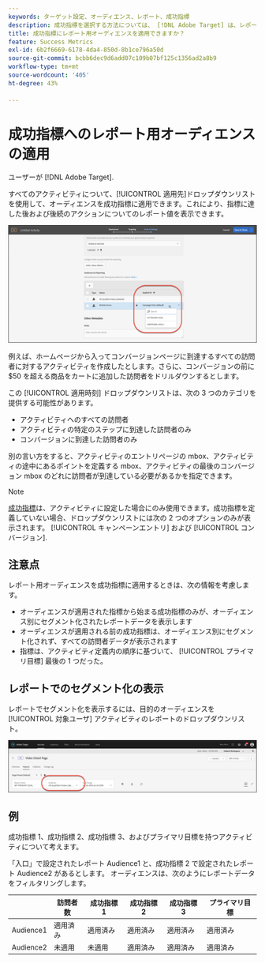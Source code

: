 ```yaml
---
keywords: ターゲット設定、オーディエンス、レポート、成功指標
description: 成功指標を選択する方法については、 [!DNL Adobe Target] は、レポート用オーディエンスのユーザーに該当します。
title: 成功指標にレポート用オーディエンスを適用できますか？
feature: Success Metrics
exl-id: 6b2f6669-6178-4da4-850d-8b1ce796a50d
source-git-commit: bcbb6dec9d6add07c109b07bf125c1356ad2a8b9
workflow-type: tm+mt
source-wordcount: '405'
ht-degree: 43%

---
```


# 成功指標へのレポート用オーディエンスの適用

ユーザーが [!DNL Adobe Target].

すべてのアクティビティについて、[!UICONTROL 適用先]ドロップダウンリストを使用して、オーディエンスを成功指標に適用できます。これにより、指標に達した後および後続のアクションについてのレポート値を表示できます。

![success_metric 画像](assets/success_metric.png)

例えば、ホームページから入ってコンバージョンページに到達するすべての訪問者に対するアクティビティを作成したとします。さらに、コンバージョンの前に $50 を超える商品をカートに追加した訪問者をドリルダウンするとします。

この [!UICONTROL 適用時刻] ドロップダウンリストは、次の 3 つのカテゴリを提供する可能性があります。

* アクティビティへのすべての訪問者
* アクティビティの特定のステップに到達した訪問者のみ
* コンバージョンに到達した訪問者のみ

別の言い方をすると、アクティビティのエントリページの mbox、アクティビティの途中にあるポイントを定義する mbox、アクティビティの最後のコンバージョン mbox のどれに訪問者が到達している必要があるかを指定できます。

>[!NOTE]
>
>[成功指標](/help/main/c-activities/r-success-metrics/success-metrics.md#reference_D011575C85DA48E989A244593D9B9924)は、アクティビティに設定した場合にのみ使用できます。成功指標を定義していない場合、ドロップダウンリストには次の 2 つのオプションのみが表示されます。 [!UICONTROL キャンペーンエントリ] および [!UICONTROL コンバージョン].


## 注意点

レポート用オーディエンスを成功指標に適用するときは、次の情報を考慮します。

* オーディエンスが適用された指標から始まる成功指標のみが、オーディエンス別にセグメント化されたレポートデータを表示します
* オーディエンスが適用される前の成功指標は、オーディエンス別にセグメント化されず、すべての訪問者データが表示されます
* 指標は、アクティビティ定義内の順序に基づいて、 [!UICONTROL プライマリ目標] 最後の 1 つだった。

## レポートでのセグメント化の表示

レポートでセグメント化を表示するには、目的のオーディエンスを [!UICONTROL 対象ユーザ] アクティビティのレポートのドロップダウンリスト。

![reporting_audience_dropdown image](assets/reporting_audience_dropdown.png)

## 例

成功指標 1、成功指標 2、成功指標 3、およびプライマリ目標を持つアクティビティについて考えます。

「入口」で設定されたレポート Audience1 と、成功指標 2 で設定されたレポート Audience2 があるとします。 オーディエンスは、次のようにレポートデータをフィルタリングします。

|  | 訪問者数 | 成功指標 1 | 成功指標 2 | 成功指標 3 | プライマリ目標 |
| --- | --- | --- | --- | --- | --- |
| Audience1 | 適用済み | 適用済み | 適用済み | 適用済み | 適用済み |
| Audience2 | 未適用 | 未適用 | 適用済み | 適用済み | 適用済み |
